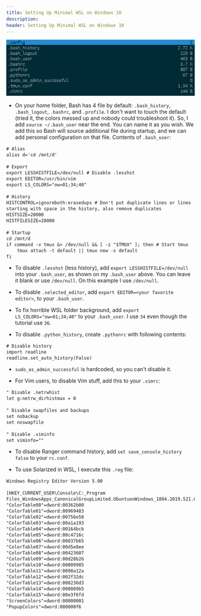 ```yaml
---
title: Setting Up Minimal WSL on Windows 10
description:
header: Setting Up Minimal WSL on Windows 10
---
```


![image](/img/wsl.png "WSL")

* On your home folder, Bash has 4 file by default: `.bash_history`, `.bash_logout`, `.bashrc`, and `.profile`. I don't want to touch the default (tried it, the colors messed up and nobody could troubleshoot it). So, I add `source ~/.bash_user` near the end. You can name it as you wish. We add this so Bash will source additional file during startup, and we can add personal configuration on that file. Contents of `.bash_user`:

```
# Alias
alias d='cd /mnt/d'

# Export
export LESSHISTFILE=/dev/null # Disable .lesshst
export EDITOR=/usr/bin/vim
export LS_COLORS="ow=01;34;40"

# History
HISTCONTROL=ignoreboth:erasedups # Don't put duplicate lines or lines starting with space in the history, also remove duplicates
HISTSIZE=20000
HISTFILESIZE=20000

# Startup
cd /mnt/d
if command -v tmux &> /dev/null && [ -z "$TMUX" ]; then # Start tmux
    tmux attach -t default || tmux new -s default
fi
```

* To disable `.lesshst` (less history), add `export LESSHISTFILE=/dev/null` into your `.bash_user`, as shown on my `.bash_user` above. You can leave it blank or use `/dev/null`. On this example I use `/dev/null`.

* To disable `.selected_editor`, add `export EDITOR=<your favorite editor>`, to your `.bash_user`.

* To fix horrible WSL folder background, add `export LS_COLORS="ow=01;34;40"` to your `.bash_user`. I use `34` even though the tutorial use `36`.

* To disable `.python_history`, create `.pythonrc` with following contents:

```
# Disable history
import readline
readline.set_auto_history(False)
```

* `sudo_as_admin_successful` is hardcoded, so you can't disable it.

* For Vim users, to disable Vim stuff, add this to your `.vimrc`:

```
" Disable .netrwhist
let g:netrw_dirhistmax = 0

" Disable swapfiles and backups
set nobackup
set noswapfile

" Disable .viminfo
set viminfo=""
```

* To disable Ranger command history, add `set save_console_history false` to your `rc.conf`.

* To use Solarized in WSL, I execute this `.reg` file:

```
Windows Registry Editor Version 5.00

[HKEY_CURRENT_USER\Console\C:_Program Files_WindowsApps_CanonicalGroupLimited.UbuntuonWindows_1804.2019.521.0_x64__79rhkp1fndgsc_ubuntu.exe]
"ColorTable00"=dword:00362b00
"ColorTable01"=dword:00969483
"ColorTable02"=dword:00756e58
"ColorTable03"=dword:00a1a193
"ColorTable04"=dword:00164bcb
"ColorTable05"=dword:00c4716c
"ColorTable06"=dword:00837b65
"ColorTable07"=dword:00d5e8ee
"ColorTable08"=dword:00423607
"ColorTable09"=dword:00d28b26
"ColorTable10"=dword:00009985
"ColorTable11"=dword:0098a12a
"ColorTable12"=dword:002f32dc
"ColorTable13"=dword:008236d3
"ColorTable14"=dword:000089b5
"ColorTable15"=dword:00e3f6fd
"ScreenColors"=dword:00000001
"PopupColors"=dword:000000f6
```

